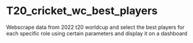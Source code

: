 # T20_cricket_wc_best_players
Webscrape data from 2022 t20 worldcup and select the best players for each specific role using certain parameters and display it on a dashboard
